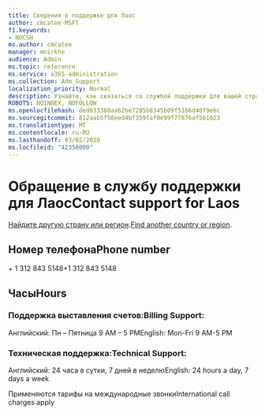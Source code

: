 ```yaml
---
title: Сведения о поддержке для Лаос
author: cmcatee-MSFT
f1.keywords:
- NOCSH
ms.author: cmcatee
manager: mnirkhe
audience: Admin
ms.topic: reference
ms.service: o365-administration
ms.collection: Adm_Support
localization_priority: Normal
description: Узнайте, как связаться со службой поддержки для вашей страны или региона.
ROBOTS: NOINDEX, NOFOLLOW
ms.openlocfilehash: ded633388aab2be7285b8345b09f5166d40f9e6c
ms.sourcegitcommit: 812aab5f58eed4bf359faf0e99f7f876af5b1023
ms.translationtype: MT
ms.contentlocale: ru-RU
ms.lasthandoff: 03/02/2020
ms.locfileid: "42358000"
---
```

# <a name="contact-support-for-laos"></a><span data-ttu-id="214cf-103">Обращение в службу поддержки для Лаос</span><span class="sxs-lookup"><span data-stu-id="214cf-103">Contact support for Laos</span></span>

<span data-ttu-id="214cf-104">[Найдите другую страну или регион](../contact-support-for-business-products.md).</span><span class="sxs-lookup"><span data-stu-id="214cf-104">[Find another country or region](../contact-support-for-business-products.md).</span></span>

## <a name="phone-number"></a><span data-ttu-id="214cf-105">Номер телефона</span><span class="sxs-lookup"><span data-stu-id="214cf-105">Phone number</span></span>
<span data-ttu-id="214cf-106">+ 1 312 843 5148</span><span class="sxs-lookup"><span data-stu-id="214cf-106">+1 312 843 5148</span></span>

## <a name="hours"></a><span data-ttu-id="214cf-107">Часы</span><span class="sxs-lookup"><span data-stu-id="214cf-107">Hours</span></span>
### <a name="billing-support"></a><span data-ttu-id="214cf-108">Поддержка выставления счетов:</span><span class="sxs-lookup"><span data-stu-id="214cf-108">Billing Support:</span></span>

<span data-ttu-id="214cf-109">Английский: Пн – Пятница 9 AM – 5 PM</span><span class="sxs-lookup"><span data-stu-id="214cf-109">English: Mon-Fri 9 AM-5 PM</span></span>

### <a name="technical-support"></a><span data-ttu-id="214cf-110">Техническая поддержка:</span><span class="sxs-lookup"><span data-stu-id="214cf-110">Technical Support:</span></span>

<span data-ttu-id="214cf-111">Английский: 24 часа в сутки, 7 дней в неделю</span><span class="sxs-lookup"><span data-stu-id="214cf-111">English: 24 hours a day, 7 days a week</span></span>

<span data-ttu-id="214cf-112">Применяются тарифы на международные звонки</span><span class="sxs-lookup"><span data-stu-id="214cf-112">International call charges apply</span></span>
